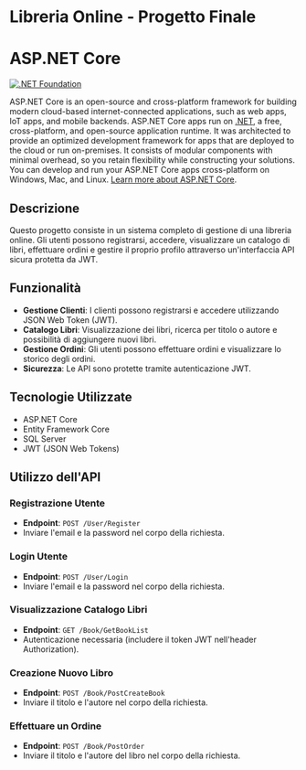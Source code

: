# Libreria Online - Progetto Finale

ASP.NET Core
============

[![.NET Foundation](https://img.shields.io/badge/.NET%20Foundation-blueviolet.svg)](https://www.dotnetfoundation.org/)

ASP.NET Core is an open-source and cross-platform framework for building modern cloud-based internet-connected applications, such as web apps, IoT apps, and mobile backends. ASP.NET Core apps run on [.NET](https://dot.net), a free, cross-platform, and open-source application runtime. It was architected to provide an optimized development framework for apps that are deployed to the cloud or run on-premises. It consists of modular components with minimal overhead, so you retain flexibility while constructing your solutions. You can develop and run your ASP.NET Core apps cross-platform on Windows, Mac, and Linux. [Learn more about ASP.NET Core](https://learn.microsoft.com/aspnet/core/).

## Descrizione

Questo progetto consiste in un sistema completo di gestione di una libreria online. Gli utenti possono registrarsi, accedere, visualizzare un catalogo di libri, effettuare ordini e gestire il proprio profilo attraverso un'interfaccia API sicura protetta da JWT.

## Funzionalità

- **Gestione Clienti**: I clienti possono registrarsi e accedere utilizzando JSON Web Token (JWT).
- **Catalogo Libri**: Visualizzazione dei libri, ricerca per titolo o autore e possibilità di aggiungere nuovi libri.
- **Gestione Ordini**: Gli utenti possono effettuare ordini e visualizzare lo storico degli ordini.
- **Sicurezza**: Le API sono protette tramite autenticazione JWT.

## Tecnologie Utilizzate

- ASP.NET Core
- Entity Framework Core
- SQL Server
- JWT (JSON Web Tokens)

## Utilizzo dell'API

### Registrazione Utente

- **Endpoint**: `POST /User/Register`
- Inviare l'email e la password nel corpo della richiesta.

### Login Utente

- **Endpoint**: `POST /User/Login`
- Inviare l'email e la password nel corpo della richiesta.

### Visualizzazione Catalogo Libri

- **Endpoint**: `GET /Book/GetBookList`
- Autenticazione necessaria (includere il token JWT nell'header Authorization).

### Creazione Nuovo Libro

- **Endpoint**: `POST /Book/PostCreateBook`
- Inviare il titolo e l'autore nel corpo della richiesta.

### Effettuare un Ordine

- **Endpoint**: `POST /Book/PostOrder`
- Inviare il titolo e l'autore del libro nel corpo della richiesta.

